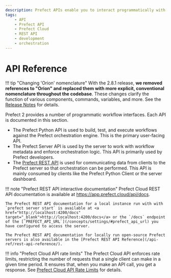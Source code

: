 ```yaml
---
description: Prefect APIs enable you to interact programmatically with flows, deployments, the REST API, and Prefect Cloud.
tags:
    - API
    - Prefect API
    - Prefect Cloud
    - REST API
    - development
    - orchestration
---
```


# API Reference

!!! tip "Changing 'Orion' nomenclature"
    With the 2.8.1 release, **we removed references to "Orion" and replaced them with more explicit, conventional nomenclature throughout the codebase**. These changes clarify the function of various components, commands, variables, and more. See the [Release Notes](https://github.com/PrefectHQ/prefect/blob/main/RELEASE-NOTES.md#release-281) for details.

Prefect 2 provides a number of programmatic workflow interfaces. Each API is documented in this section. 

- The Prefect Python API is used to build, test, and execute workflows against the Prefect orchestration engine. This is the primary user-facing API.
- The Prefect Server API is used by the server to work with workflow metadata and enforce orchestration logic. This API is primarily used by Prefect developers.
- The [Prefect REST API](/api-ref/rest-api/) is used for communicating data from clients to the Prefect server so that orchestration can be performed. This API is mainly consumed by clients like the Prefect Python Client or the server dashboard.

!!! note "Prefect REST API interactive documentation"
    Prefect Cloud REST API documentation is available at <a href="https://app.prefect.cloud/api/docs" target="_blank">https://app.prefect.cloud/api/docs</a>.

    The Prefect REST API documentation for a local instance run with with `prefect server start` is available at <a href="http://localhost:4200/docs" target="_blank">http://localhost:4200/docs</a> or the `/docs` endpoint of the [`PREFECT_API_URL`](/concepts/settings/#prefect_api_url) you have configured to access the server.

    The Prefect REST API documentation for locally run open-source Prefect servers is also available in the [Prefect REST API Reference](/api-ref/rest-api-reference/).

!!! info "Prefect Cloud API rate limits"
    The Prefect Cloud API enforces rate limits, restricting the number of requests that a single client can make in a given time period. It ensures that, when you make an API call, you get a response. See [Prefect Cloud API Rate Limits](/ui/rate-limits/) for details.